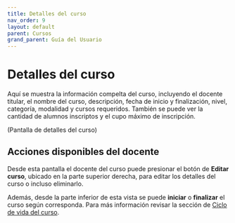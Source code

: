 ```yaml
---
title: Detalles del curso
nav_order: 9
layout: default
parent: Cursos
grand_parent: Guía del Usuario
---
```


# Detalles del curso

Aquí se muestra la información compelta del curso, incluyendo el docente titular, el nombre del curso, descripción, fecha de inicio y finalización, nivel, categoría, modalidad y cursos requeridos. También se puede ver la cantidad de alumnos inscriptos y el cupo máximo de inscripción.

(Pantalla de detalles del curso)

## Acciones disponibles del docente

Desde esta pantalla el docente del curso puede presionar el botón de **Editar curso**, ubicado en la parte superior derecha, para editar los detalles del curso o incluso eliminarlo.

Además, desde la parte inferior de esta vista se puede **iniciar** o **finalizar** el curso según corresponda. Para más información revisar la sección de [Ciclo de vida del curso](../course_lifecycle/).

